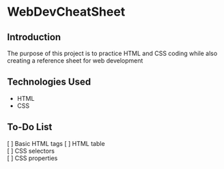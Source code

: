# WebDevCheatSheet

## Introduction

The purpose of this project is to practice HTML and CSS coding while also creating a reference sheet for web development

## Technologies Used

* HTML
* CSS

## To-Do List

[ ] Basic HTML tags 
[ ] HTML table  
[ ] CSS selectors   
[ ] CSS properties  